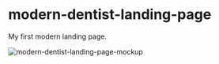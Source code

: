 # modern-dentist-landing-page

My first modern landing page.

![modern-dentist-landing-page-mockup](https://github.com/bodhleaf/modern-dentist-landing-page/assets/165407539/046a2c0e-860b-4357-940f-dfc0eede0190)
